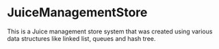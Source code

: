 # JuiceManagementStore
This is a Juice management store system that was created using various data structures like linked list, queues and hash tree. 
